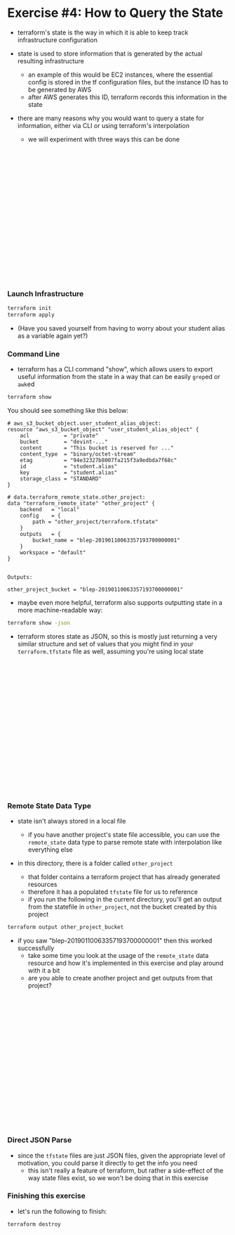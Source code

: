 # Exercise #4: How to Query the State

* terraform's state is the way in which it is able to keep track infrastructure configuration 
* state is used to store information that is generated by the actual resulting infrastructure
  * an example of this would be EC2 instances, where the essential config is stored in the tf configuration files, but the instance ID has to be generated by AWS
  * after AWS generates this ID, terraform records this information in the state

* there are many reasons why you would want to query a state for information, either via CLI or using terraform's interpolation
  * we will experiment with three ways this can be done

&nbsp;

&nbsp;

&nbsp;

&nbsp;

&nbsp;

&nbsp;

&nbsp;

&nbsp;

&nbsp;

&nbsp;

### Launch Infrastructure

```bash
terraform init
terraform apply
```

* (Have you saved yourself from having to worry about your student alias as a variable again yet?)

### Command Line

* terraform has a CLI command "show", which allows users to export useful information from the state in a way 
that can be easily `grep`ed or `awk`ed

```bash
terraform show
```

You should see something like this below:

```
# aws_s3_bucket_object.user_student_alias_object: 
resource "aws_s3_bucket_object" "user_student_alias_object" {
    acl           = "private"
    bucket        = "devint-..."
    content       = "This bucket is reserved for ..."
    content_type  = "binary/octet-stream"
    etag          = "94e32327b8007fa215f3a9edbda7f68c"
    id            = "student.alias"
    key           = "student.alias"
    storage_class = "STANDARD"
}

# data.terraform_remote_state.other_project: 
data "terraform_remote_state" "other_project" {
    backend   = "local"
    config    = {
        path = "other_project/terraform.tfstate"
    }
    outputs   = {
        bucket_name = "blep-20190110063357193700000001"
    }
    workspace = "default"
}


Outputs:

other_project_bucket = "blep-20190110063357193700000001"
```

* maybe even more helpful, terraform also supports outputting state in a more machine-readable way:

```bash
terraform show -json
```

* terraform stores state as JSON, so this is mostly just returning a very similar structure and set of values that you 
might find in your `terraform.tfstate` file as well, assuming you're using local state

&nbsp;

&nbsp;

&nbsp;

&nbsp;

&nbsp;

&nbsp;

&nbsp;

&nbsp;

&nbsp;

&nbsp;

### Remote State Data Type

* state isn't always stored in a local file
  * if you have another project's state file accessible, you can use the `remote_state` data type to parse remote state with interpolation like everything else     
 
* in this directory, there is a folder called `other_project`
  * that folder contains a terraform project that has already generated resources
  * therefore it has a populated `tfstate` file for us to reference
  * if you run the following in the current directory, you'll get an output from the statefile in `other_project`, not the bucket created by this project

```bash
terraform output other_project_bucket
```

* if you saw "blep-20190110063357193700000001" then this worked successfully
  * take some time you look at the usage of the `remote_state` data resource and how it's implemented in this exercise and play around with it a bit
  * are you able to create another project and get outputs from that project?

&nbsp;

&nbsp;

&nbsp;

&nbsp;

&nbsp;

&nbsp;

&nbsp;

&nbsp;

&nbsp;

&nbsp;

### Direct JSON Parse

* since the `tfstate` files are just JSON files, given the appropriate level of motivation, you could parse it directly to
get the info you need
  * this isn't really a feature of terraform, but rather a side-effect of the way state files exist, so we won't be doing that in this exercise

### Finishing this exercise

* let's run the following to finish:

```bash
terraform destroy
```
